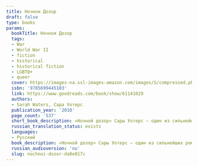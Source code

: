 ```yaml
---
title: Ночнои Дозор
draft: false
type: books
params:
  bookTitle: Ночнои Дозор
  tags:
  - War
  - World War II
  - fiction
  - historical
  - historical fiction
  - LGBTQ+
  - queer
  cover: https://images-na.ssl-images-amazon.com/images/S/compressed.photo.goodreads.com/books/1653154013i/61141029.jpg
  isbn: '9785699445103'
  link: https://www.goodreads.com/book/show/61141029
  authors:
  - Sarah Waters, Сара Уотерс
  publication_year: '2010'
  page_count: '537'
  short_book_description: «Ночной дозор» Сары Уотерс — один из сильнейших романов прославленного автора «Тонкой работы» и «Бархатных коготков», также вошедший в шортлист Букеровской премии. На этот раз викторианской Англии...
  russian_translation_status: exists
  languages:
  - Русский
  book_description: «Ночной дозор» Сары Уотерс — один из сильнейших романов прославленного автора «Тонкой работы» и «Бархатных коготков», также вошедший в шортлист Букеровской премии. На этот раз викторианской Англии писательница предпочла Англию военную и послевоенную. Несколько историй беззаветной любви и невольного предательства сложно переплетенными нитями пронизывают всю романную ткань, а прихотливая хронология повествования заставляет, перелистнув последнюю страницу, тут же вернуться к первой.
  russian_audioversion: 'no'
  slug: nochnoi-dozor-da8e017c
---
```

